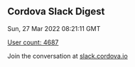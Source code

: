 ## Cordova Slack Digest
Sun, 27 Mar 2022 08:21:11 GMT

[User count: 4687](https://cordova.slack.com/)


Join the conversation at [slack.cordova.io](http://slack.cordova.io/)

